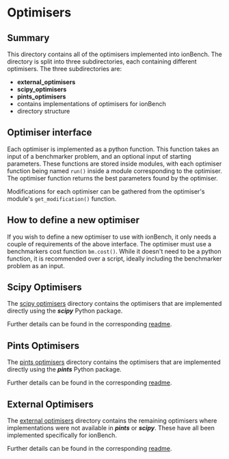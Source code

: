 # Optimisers
## Summary
This directory contains all of the optimisers implemented into ionBench. The directory is split into three subdirectories, each containing different optimisers. The three subdirectories are:
* __external_optimisers__
* __scipy_optimisers__
* __pints_optimisers__
* contains implementations of optimisers for ionBench
* directory structure

## Optimiser interface
Each optimiser is implemented as a python function. This function takes an input of a benchmarker problem, and an optional input of starting parameters. These functions are stored inside modules, with each optimiser function being named `run()` inside a module corresponding to the optimiser. The optimiser function returns the best parameters found by the optimiser. 

Modifications for each optimiser can be gathered from the optimiser's module's `get_modification()` function. 

## How to define a new optimiser
If you wish to define a new optimiser to use with ionBench, it only needs a couple of requirements of the above interface. The optimiser must use a benchmarkers cost function `bm.cost()`. While it doesn't need to be a python function, it is recommended over a script, ideally including the benchmarker problem as an input.

## Scipy Optimisers
The [scipy optimisers](../../ionbench/optimisers/scipy_optimisers) directory contains the optimisers that are implemented directly using the ***scipy*** Python package.

Further details can be found in the corresponding [readme](../../ionbench/optimisers/scipy_optimisers/README.md).

## Pints Optimisers
The [pints optimisers](../../ionbench/optimisers/pints_optimisers) directory contains the optimisers that are implemented directly using the ***pints*** Python package. 

Further details can be found in the corresponding [readme](../../ionbench/optimisers/pints_optimisers/README.md).

## External Optimisers
The [external optimisers](../../ionbench/optimisers/external_optimisers) directory contains the remaining optimisers where implementations were not available in ***pints*** or ***scipy***. These have all been implemented specifically for ionBench.

Further details can be found in the corresponding [readme](../../ionbench/optimisers/external_optimisers/README.md).
